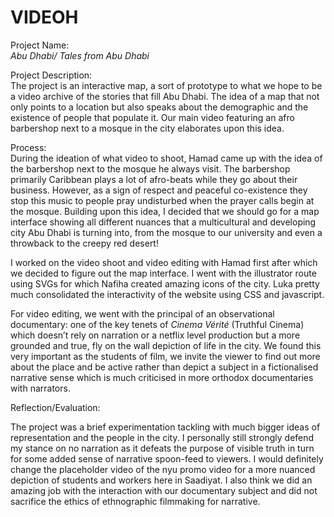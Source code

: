 # VIDEOH

Project Name: <br>
<i>Abu Dhabi/ Tales from Abu Dhabi</i>

Project Description:<br>
The project is an interactive map, a sort of prototype to what we hope to be a video archive of the stories that fill Abu Dhabi. The idea of a map that not only points to a location but also speaks about the demographic and the existence of people that populate it. Our main video featuring an afro barbershop next to a mosque in the city elaborates upon this idea.


Process:<br>
During the ideation of what video to shoot, Hamad came up with the idea of the barbershop next to the mosque he always visit. The barbershop primarily Caribbean plays a lot of afro-beats while they go about their business. However, as a sign of respect and peaceful co-existence they stop this music to people pray undisturbed when the prayer calls begin at the mosque. Building upon this idea, I decided that we should go for a map interface showing all different nuances that a multicultural and developing city Abu Dhabi is turning into, from the mosque to our university and even a throwback to the creepy red desert! <br>

I worked on the video shoot and video editing with Hamad first after which we decided to figure out the map interface. I went with the illustrator route using SVGs for which Nafiha created amazing icons of the city. Luka pretty much consolidated the interactivity of the website using CSS and javascript. <br>

For video editing, we went with the principal of an observational documentary: one of the key tenets of <i>Cinema Vérité </i>(Truthful Cinema) which doesn’t rely on narration or a netflix level production but a more grounded and true, fly on the wall depiction of life in the city.  We found this very important as the students of film, we invite the viewer to find out more about the place and be active rather than depict a subject in a fictionalised narrative sense which is much criticised in more orthodox documentaries with narrators.<br>


Reflection/Evaluation:<br>

The project was a brief experimentation tackling with much bigger ideas of representation and the people in the city. I personally still strongly defend my stance on no narration as it defeats the purpose of visible truth in turn for some added sense of narrative spoon-feed to viewers. I would definitely change the placeholder video of the nyu promo video for a more nuanced depiction of students and workers here in Saadiyat. I also think we did an amazing job with the interaction with our documentary subject and did not sacrifice the ethics of ethnographic filmmaking for narrative.
